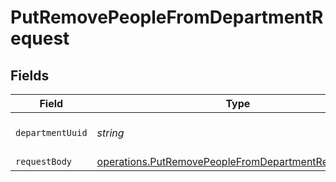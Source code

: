 # PutRemovePeopleFromDepartmentRequest


## Fields

| Field                                                                                                                      | Type                                                                                                                       | Required                                                                                                                   | Description                                                                                                                |
| -------------------------------------------------------------------------------------------------------------------------- | -------------------------------------------------------------------------------------------------------------------------- | -------------------------------------------------------------------------------------------------------------------------- | -------------------------------------------------------------------------------------------------------------------------- |
| `departmentUuid`                                                                                                           | *string*                                                                                                                   | :heavy_check_mark:                                                                                                         | The UUID of the department                                                                                                 |
| `requestBody`                                                                                                              | [operations.PutRemovePeopleFromDepartmentRequestBody](../../models/operations/putremovepeoplefromdepartmentrequestbody.md) | :heavy_minus_sign:                                                                                                         | N/A                                                                                                                        |